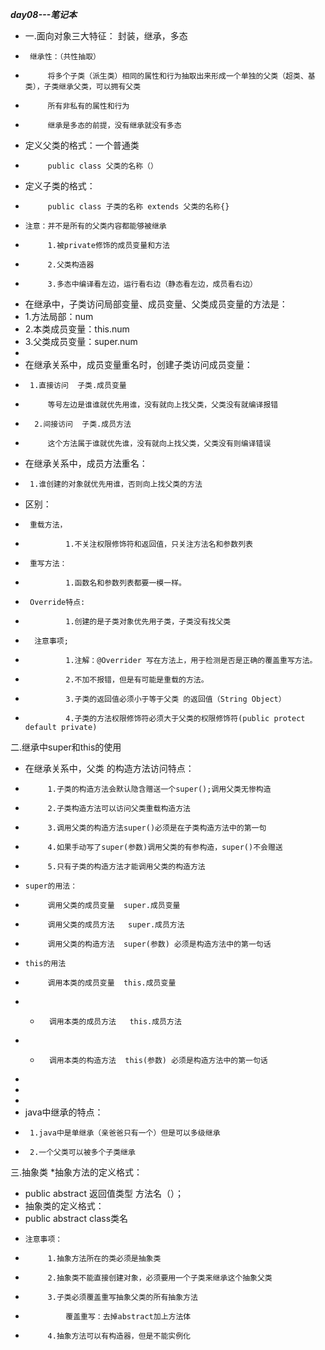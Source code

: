 ***day08---笔记本***
 * 一.面向对象三大特征： 封装，继承，多态
 *      继承性：（共性抽取）
 *          将多个子类（派生类）相同的属性和行为抽取出来形成一个单独的父类（超类、基类），子类继承父类，可以拥有父类
 *          所有非私有的属性和行为
 *          继承是多态的前提，没有继承就没有多态
 * 定义父类的格式：一个普通类
 *          public class 父类的名称（）
 * 定义子类的格式：
 *          public class 子类的名称 extends 父类的名称{}
 *     注意：并不是所有的父类内容都能够被继承
 *          1.被private修饰的成员变量和方法
 *          2.父类构造器
 *          3.多态中编译看左边，运行看右边（静态看左边，成员看右边）
 *  在继承中，子类访问局部变量、成员变量、父类成员变量的方法是：
 *   1.方法局部：num
 *   2.本类成员变量：this.num
 *   3.父类成员变量：super.num
 *
 *   在继承关系中，成员变量重名时，创建子类访问成员变量：
 *      1.直接访问  子类.成员变量
 *          等号左边是谁谁就优先用谁，没有就向上找父类，父类没有就编译报错
 *       2.间接访问  子类.成员方法
 *          这个方法属于谁就优先谁，没有就向上找父类，父类没有则编译错误
 *   在继承关系中，成员方法重名：
 *      1.谁创建的对象就优先用谁，否则向上找父类的方法
 *   区别：
 *      重载方法，
 *              1.不关注权限修饰符和返回值，只关注方法名和参数列表
 *      重写方法：
 *              1.函数名和参数列表都要一模一样。
 *      Override特点:
 *              1.创建的是子类对象优先用子类，子类没有找父类
 *       注意事项;
 *              1.注解：@Overrider 写在方法上，用于检测是否是正确的覆盖重写方法。
 *              2.不加不报错，但是有可能是重载的方法。
 *              3.子类的返回值必须小于等于父类 的返回值（String Object）
 *              4.子类的方法权限修饰符必须大于父类的权限修饰符(public protect default private)
 
 二.继承中super和this的使用
  * 在继承关系中，父类 的构造方法访问特点：
 *          1.子类的构造方法会默认隐含赠送一个super();调用父类无惨构造
 *          2.子类构造方法可以访问父类重载构造方法
 *          3.调用父类的构造方法super()必须是在子类构造方法中的第一句
 *          4.如果手动写了super(参数)调用父类的有参构造，super()不会赠送
 *          5.只有子类的构造方法才能调用父类的构造方法
 *     super的用法：
 *          调用父类的成员变量  super.成员变量
 *          调用父类的成员方法   super.成员方法
 *          调用父类的构造方法  super(参数) 必须是构造方法中的第一句话
 *     this的用法
 *          调用本类的成员变量  this.成员变量
 *  *       调用本类的成员方法   this.成员方法
 *  *       调用本类的构造方法  this(参数) 必须是构造方法中的第一句话
 *
 *
 *
 * java中继承的特点：
 *      1.java中是单继承（亲爸爸只有一个）但是可以多级继承
 *      2.一个父类可以被多个子类继承
 
 三.抽象类
 *抽象方法的定义格式：
 *  public abstract 返回值类型 方法名（）；
 * 抽象类的定义格式：
 *  public abstract class类名
 *     注意事项：
 *          1.抽象方法所在的类必须是抽象类
 *          2.抽象类不能直接创建对象，必须要用一个子类来继承这个抽象父类
 *          3.子类必须覆盖重写抽象父类的所有抽象方法
 *              覆盖重写：去掉abstract加上方法体
 *          4.抽象方法可以有构造器，但是不能实例化